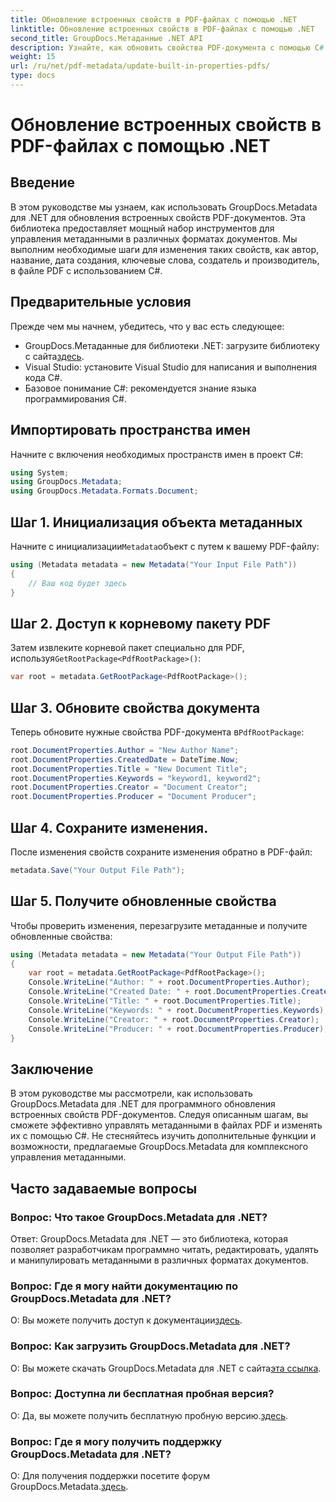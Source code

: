 ```yaml
---
title: Обновление встроенных свойств в PDF-файлах с помощью .NET
linktitle: Обновление встроенных свойств в PDF-файлах с помощью .NET
second_title: GroupDocs.Метаданные .NET API
description: Узнайте, как обновить свойства PDF-документа с помощью C# и GroupDocs.Metadata для .NET. Измените автора, заголовок, ключевые слова и многое другое программно.
weight: 15
url: /ru/net/pdf-metadata/update-built-in-properties-pdfs/
type: docs
---
```

# Обновление встроенных свойств в PDF-файлах с помощью .NET

## Введение
В этом руководстве мы узнаем, как использовать GroupDocs.Metadata для .NET для обновления встроенных свойств PDF-документов. Эта библиотека предоставляет мощный набор инструментов для управления метаданными в различных форматах документов. Мы выполним необходимые шаги для изменения таких свойств, как автор, название, дата создания, ключевые слова, создатель и производитель, в файле PDF с использованием C#.
## Предварительные условия
Прежде чем мы начнем, убедитесь, что у вас есть следующее:
-  GroupDocs.Метаданные для библиотеки .NET: загрузите библиотеку с сайта[здесь](https://releases.groupdocs.com/metadata/net/).
- Visual Studio: установите Visual Studio для написания и выполнения кода C#.
- Базовое понимание C#: рекомендуется знание языка программирования C#.

## Импортировать пространства имен
Начните с включения необходимых пространств имен в проект C#:
```csharp
using System;
using GroupDocs.Metadata;
using GroupDocs.Metadata.Formats.Document;
```
## Шаг 1. Инициализация объекта метаданных
 Начните с инициализации`Metadata`объект с путем к вашему PDF-файлу:
```csharp
using (Metadata metadata = new Metadata("Your Input File Path"))
{
    // Ваш код будет здесь
}
```
## Шаг 2. Доступ к корневому пакету PDF
 Затем извлеките корневой пакет специально для PDF, используя`GetRootPackage<PdfRootPackage>()`:
```csharp
var root = metadata.GetRootPackage<PdfRootPackage>();
```
## Шаг 3. Обновите свойства документа
 Теперь обновите нужные свойства PDF-документа в`PdfRootPackage`:
```csharp
root.DocumentProperties.Author = "New Author Name";
root.DocumentProperties.CreatedDate = DateTime.Now;
root.DocumentProperties.Title = "New Document Title";
root.DocumentProperties.Keywords = "keyword1, keyword2";
root.DocumentProperties.Creator = "Document Creator";
root.DocumentProperties.Producer = "Document Producer";
```
## Шаг 4. Сохраните изменения.
После изменения свойств сохраните изменения обратно в PDF-файл:
```csharp
metadata.Save("Your Output File Path");
```
## Шаг 5. Получите обновленные свойства
Чтобы проверить изменения, перезагрузите метаданные и получите обновленные свойства:
```csharp
using (Metadata metadata = new Metadata("Your Output File Path"))
{
    var root = metadata.GetRootPackage<PdfRootPackage>();
    Console.WriteLine("Author: " + root.DocumentProperties.Author);
    Console.WriteLine("Created Date: " + root.DocumentProperties.CreatedDate);
    Console.WriteLine("Title: " + root.DocumentProperties.Title);
    Console.WriteLine("Keywords: " + root.DocumentProperties.Keywords);
    Console.WriteLine("Creator: " + root.DocumentProperties.Creator);
    Console.WriteLine("Producer: " + root.DocumentProperties.Producer);
}
```

## Заключение
В этом руководстве мы рассмотрели, как использовать GroupDocs.Metadata для .NET для программного обновления встроенных свойств PDF-документов. Следуя описанным шагам, вы сможете эффективно управлять метаданными в файлах PDF и изменять их с помощью C#. Не стесняйтесь изучить дополнительные функции и возможности, предлагаемые GroupDocs.Metadata для комплексного управления метаданными.

## Часто задаваемые вопросы
### Вопрос: Что такое GroupDocs.Metadata для .NET?
Ответ: GroupDocs.Metadata для .NET — это библиотека, которая позволяет разработчикам программно читать, редактировать, удалять и манипулировать метаданными в различных форматах документов.
### Вопрос: Где я могу найти документацию по GroupDocs.Metadata для .NET?
 О: Вы можете получить доступ к документации[здесь](https://tutorials.groupdocs.com/metadata/net/).
### Вопрос: Как загрузить GroupDocs.Metadata для .NET?
 О: Вы можете скачать GroupDocs.Metadata для .NET с сайта[эта ссылка](https://releases.groupdocs.com/metadata/net/).
### Вопрос: Доступна ли бесплатная пробная версия?
 О: Да, вы можете получить бесплатную пробную версию.[здесь](https://releases.groupdocs.com/).
### Вопрос: Где я могу получить поддержку GroupDocs.Metadata для .NET?
 О: Для получения поддержки посетите форум GroupDocs.Metadata.[здесь](https://forum.groupdocs.com/c/metadata/14).